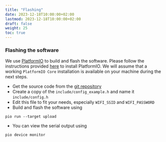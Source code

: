 ```yaml
---
title: "Flashing"
date: 2023-12-18T10:00:00+02:00
lastmod: 2023-12-18T10:00:00+02:00
draft: false
weight: 25
toc: true
---
```

### Flashing the software

We use [PlatformIO](https://platformio.org/) to build and flash the software.
Please follow the instructions provided [here](https://platformio.org/install/integration) to install PlatformIO.
We will assume that a working `PlatformIO Core` installation is available on your machine during the next steps.

- Get the source code from the [git repository](https://gitlab.hs-flensburg.de/teaching/microcontroller-programmierung-wise-23-24/barmband)
- Create a copy of the `include/config_example.h` and name it `include/config.h`
- Edit this file to fit your needs, especially `WIFI_SSID`  and `WIFI_PASSWORD`
- Build and flash the software using
```shell
pio run --target upload
```
- You can view the serial output using
```shell
pio device monitor
```
